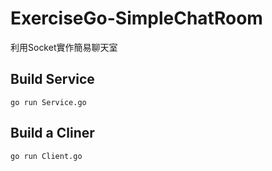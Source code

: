 # ExerciseGo-SimpleChatRoom
利用Socket實作簡易聊天室

## Build Service
    go run Service.go

## Build a Cliner
    go run Client.go